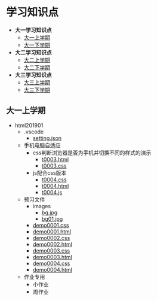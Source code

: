 # 学习知识点

  - **大一学习知识点**
    - [大一上学期](#大一上学期)
    - [大一下学期](#大一下学期)
  - **大二学习知识点**
    - [大二上学期](#大二上学期)
    - [大二下学期](#大二下学期)
  - **大三学习知识点**
    - [大三上学期](#大三上学期)
    - [大三下学期](#大三下学期)

<!-- ## 大一学习知识点

### 大一上学期

### 大一下学期

## 大二学习知识点

### 大二上学期

### 大二下学期

## 大三学习知识点

### 大三上学期

### 大三下学期 -->

## 大一上学期
- html201901
  -  .vscode
     - [setting.json](html201901/.vscode/settings.json)
  - 手机电脑自适应
    - css判断浏览器是否为手机并切换不同的样式的演示 
      - [t0003.html](html201901/手机电脑自适应/css判断浏览器是否为手机并切换不同的样式的演示/t0003.html)
      - [t0003.css](html201901/手机电脑自适应/js配合css版本/t0004.css)
    - js配合css版本
      - [t0004.css](html201901/手机电脑自适应/js配合css版本/t0004.css)
      - [t0004.html](html201901/手机电脑自适应/js配合css版本/t0004.html)
      - [t0004.js](html201901/手机电脑自适应/js配合css版本/t0004.js)
  - 预习文件
    - images
      - [bg.jpg](html201901/预习文件/css/images/bg.jpg)
      - [bg01.jpg](html201901/预习文件/css/images/bg01.jpg)
    - [demo0001.css](/html201901/预习文件/css/demo0001.css)
    - [demo0001.html](/html201901/预习文件/css/demo0001.html)
    - [demo0002.css](/html201901/预习文件/css/demo0002.css)
    - [demo0002.html](/html201901/预习文件/css/demo0002.html)
    - [demo0003.css](/html201901/预习文件/css/demo0003.css)
    - [demo0003.html](/html201901/预习文件/css/demo0003.html)
    - [demo0004.css](/html201901/预习文件/css/demo0004.css)
    - [demo0004.html](/html201901/预习文件/css/demo0004.html)
  - 作业专用
    - 小作业
    - 周作业